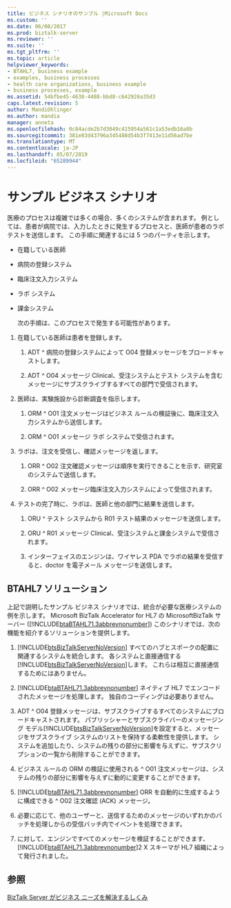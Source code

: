 ```yaml
---
title: ビジネス シナリオのサンプル |Microsoft Docs
ms.custom: ''
ms.date: 06/08/2017
ms.prod: biztalk-server
ms.reviewer: ''
ms.suite: ''
ms.tgt_pltfrm: ''
ms.topic: article
helpviewer_keywords:
- BTAHL7, business example
- examples, business processes
- health care organizations, business example
- business processes, example
ms.assetid: 54bfbe45-4638-4488-bbd8-c642926a35d3
caps.latest.revision: 5
author: MandiOhlinger
ms.author: mandia
manager: anneta
ms.openlocfilehash: 0c84acde2b7d3049c415954a561c1a53edb16a0b
ms.sourcegitcommit: 381e83d43796a345488d54b3f7413e11d56ad7be
ms.translationtype: MT
ms.contentlocale: ja-JP
ms.lasthandoff: 05/07/2019
ms.locfileid: "65289944"
---
```

# <a name="sample-business-scenario"></a>サンプル ビジネス シナリオ
医療のプロセスは複雑では多くの場合、多くのシステムが含まれます。 例としては、患者が病院では、入力したときに発生するプロセスと、医師が患者のラボ テストを送信します。 この手順に関連するには 5 つのパーティを示します。  
  
- 在籍している医師  
  
- 病院の登録システム  
  
- 臨床注文入力システム  
  
- ラボ システム  
  
- 課金システム  
  
  次の手順は、このプロセスで発生する可能性があります。  
  
1.  在籍している医師は患者を登録します。  
  
    1.  ADT ^ 病院の登録システムによって O04 登録メッセージをブロードキャストします。  
  
    2.  ADT ^ O04 メッセージ Clinical、受注システムとテスト システムを含むメッセージにサブスクライブするすべての部門で受信されます。  
  
2.  医師は、実験施設から診断調査を指示します。  
  
    1.  ORM ^ O01 注文メッセージはビジネス ルールの検証後に、臨床注文入力システムから送信します。  
  
    2.  ORM ^ O01 メッセージ ラボ システムで受信されます。  
  
3.  ラボは、注文を受信し、確認メッセージを返します。  
  
    1.  ORR ^ O02 注文確認メッセージは順序を実行できることを示す、研究室のシステムで送信します。  
  
    2.  ORR ^ O02 メッセージ臨床注文入力システムによって受信されます。  
  
4.  テストの完了時に、ラボは、医師と他の部門に結果を送信します。  
  
    1.  ORU ^ テスト システムから R01 テスト結果のメッセージを送信します。  
  
    2.  ORU ^ R01 メッセージ Clinical、受注システムと課金システムで受信されます。  
  
    3.  インターフェイスのエンジンは、ワイヤレス PDA でラボの結果を受信すると、doctor を電子メール メッセージを送信します。  
  
## <a name="the-btahl7-solution"></a>BTAHL7 ソリューション  
 上記で説明したサンプル ビジネス シナリオでは、統合が必要な医療システムの例を示します。 Microsoft BizTalk Accelerator for HL7 の MicrosoftBizTalk サーバー ([!INCLUDE[btaBTAHL71.3abbrevnonumber](../../includes/btabtahl71-3abbrevnonumber-md.md)]) このシナリオでは、次の機能を紹介するソリューションを提供します。  
  
1. [!INCLUDE[btsBizTalkServerNoVersion](../../includes/btsbiztalkservernoversion-md.md)] すべてのハブとスポークの配置に関連するシステムを統合します。 各システムと直接通信する[!INCLUDE[btsBizTalkServerNoVersion](../../includes/btsbiztalkservernoversion-md.md)]します。 これらは相互に直接通信するためにはありません。  
  
2. [!INCLUDE[btaBTAHL71.3abbrevnonumber](../../includes/btabtahl71-3abbrevnonumber-md.md)] ネイティブ HL7 でエンコードされたメッセージを処理します。 独自のコーディングは必要ありません。  
  
3. ADT ^ O04 登録メッセージは、サブスクライブするすべてのシステムにブロードキャストされます。 パブリッシャーとサブスクライバーのメッセージング モデル[!INCLUDE[btsBizTalkServerNoVersion](../../includes/btsbiztalkservernoversion-md.md)]を設定すると、メッセージをサブスクライブ システムのリストを保持する柔軟性を提供します。 システムを追加したり、システムの残りの部分に影響を与えずに、サブスクリプションの一覧から削除することができます。  
  
4. ビジネス ルールの ORM の検証に使用される ^ O01 注文メッセージは、システムの残りの部分に影響を与えずに動的に変更することができます。  
  
5. [!INCLUDE[btaBTAHL71.3abbrevnonumber](../../includes/btabtahl71-3abbrevnonumber-md.md)] ORR を自動的に生成するように構成できる ^ O02 注文確認 (ACK) メッセージ。  
  
6. 必要に応じて、他のユーザーと、送信するためのメッセージのいずれかのバッチを処理しからの受信バッチ内でイベントを処理できます。  
  
7. に対して、エンジンですべてのメッセージを検証することができます、 [!INCLUDE[btaBTAHL71.3abbrevnonumber](../../includes/btabtahl71-3abbrevnonumber-md.md)]2 X スキーマが HL7 組織によって発行されました。  
  
## <a name="see-also"></a>参照  
 [BizTalk Server がビジネス ニーズを解決するしくみ](../../adapters-and-accelerators/accelerator-hl7/how-biztalk-server-solves-the-business-need2.md)